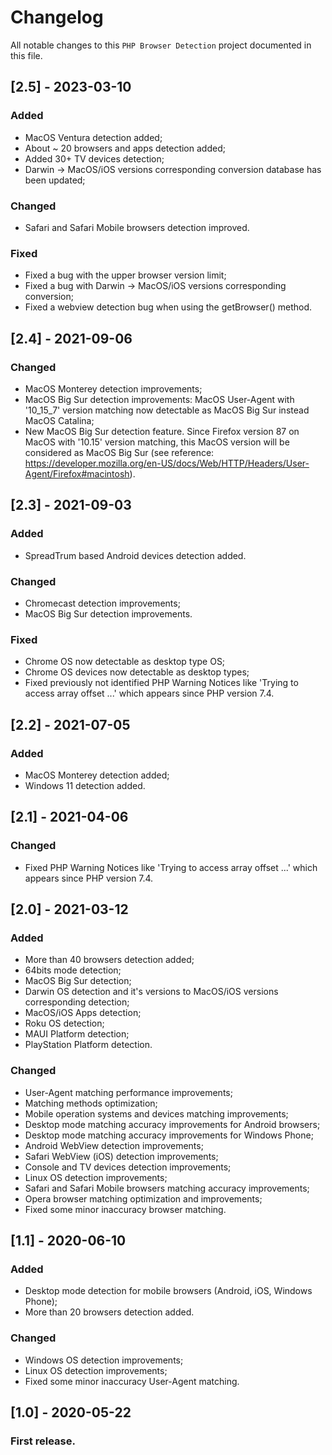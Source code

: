 # Changelog

All notable changes to this `PHP Browser Detection` project documented in this file.

## [2.5] - 2023-03-10

### Added

- MacOS Ventura detection added;
- About ~ 20 browsers and apps detection added;
- Added 30+ TV devices detection;
- Darwin -> MacOS/iOS versions corresponding conversion database has been updated;

### Changed

- Safari and Safari Mobile browsers detection improved.

### Fixed

- Fixed a bug with the upper browser version limit;
- Fixed a bug with Darwin -> MacOS/iOS versions corresponding conversion;
- Fixed a webview detection bug when using the getBrowser() method.

## [2.4] - 2021-09-06

### Changed

- MacOS Monterey detection improvements;
- MacOS Big Sur detection improvements: MacOS User-Agent with '10_15_7' version matching now detectable as MacOS Big Sur instead MacOS Catalina;
- New MacOS Big Sur detection feature. Since Firefox version 87 on MacOS with '10.15' version matching, this MacOS version will be considered as MacOS Big Sur (see reference: https://developer.mozilla.org/en-US/docs/Web/HTTP/Headers/User-Agent/Firefox#macintosh).

## [2.3] - 2021-09-03

### Added

- SpreadTrum based Android devices detection added.

### Changed

- Chromecast detection improvements;
- MacOS Big Sur detection improvements.

### Fixed

- Chrome OS now detectable as desktop type OS;
- Chrome OS devices now detectable as desktop types;
- Fixed previously not identified PHP Warning Notices like 'Trying to access array offset ...' which appears since PHP version 7.4.

## [2.2] - 2021-07-05

### Added

- MacOS Monterey detection added;
- Windows 11 detection added.

## [2.1] - 2021-04-06

### Changed

- Fixed PHP Warning Notices like 'Trying to access array offset ...' which appears since PHP version 7.4.

## [2.0] - 2021-03-12

### Added

- More than 40 browsers detection added;
- 64bits mode detection;
- MacOS Big Sur detection;
- Darwin OS detection and it's versions to MacOS/iOS versions corresponding detection;
- MacOS/iOS Apps detection;
- Roku OS detection;
- MAUI Platform detection;
- PlayStation Platform detection.

### Changed

- User-Agent matching performance improvements;
- Matching methods optimization;
- Mobile operation systems and devices matching improvements;
- Desktop mode matching accuracy improvements for Android browsers;
- Desktop mode matching accuracy improvements for Windows Phone;
- Android WebView detection improvements;
- Safari WebView (iOS) detection improvements;
- Console and TV devices detection improvements;
- Linux OS detection improvements;
- Safari and Safari Mobile browsers matching accuracy improvements;
- Opera browser matching optimization and improvements;
- Fixed some minor inaccuracy browser matching.

## [1.1] - 2020-06-10

### Added

- Desktop mode detection for mobile browsers (Android, iOS, Windows Phone);
- More than 20 browsers detection added.

### Changed

- Windows OS detection improvements;
- Linux OS detection improvements;
- Fixed some minor inaccuracy User-Agent matching.

## [1.0] - 2020-05-22

### First release.